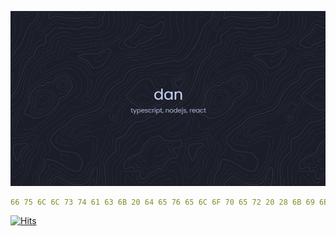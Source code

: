 ![image](./assets/header.png)

```yaml
66 75 6C 6C 73 74 61 63 6B 20 64 65 76 65 6C 6F 70 65 72 20 28 6B 69 6E 64 61 29
```

[![Hits](https://hits-app.vercel.app/hits?url=https://github.com/dk-e&bgLeft=1b1e28&bgRight=292c3c&label=visits)](https://hits-app.vercel.app/)
